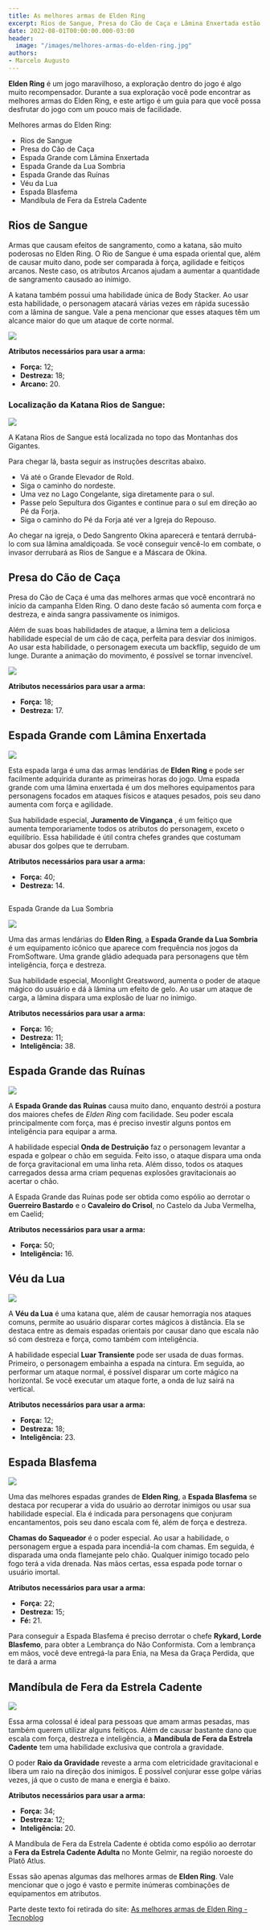 ```yaml
---
title: As melhores armas de Elden Ring
excerpt: Rios de Sangue, Presa do Cão de Caça e Lâmina Enxertada estão dentre as melhores armas Elden Ring &ndash; Bandai Namco, Elden Ring, From Software
date: 2022-08-01T00:00:00.000-03:00
header:
  image: "/images/melhores-armas-do-elden-ring.jpg"
authors:
- Marcelo Augusto
---
```


**Elden Ring** é um jogo maravilhoso, a exploração dentro do jogo é algo muito recompensador. Durante a sua exploração você pode encontrar as melhores armas do Elden Ring, e este artigo é um guia para que você possa desfrutar do jogo com um pouco mais de facilidade.

  
Melhores armas do Elden Ring:

* Rios de Sangue
* Presa do Cão de Caça
* Espada Grande com Lâmina Enxertada
* Espada Grande da Lua Sombria
* Espada Grande das Ruínas
* Véu da Lua
* Espada Blasfema
* Mandíbula de Fera da Estrela Cadente

## Rios de Sangue

Armas que causam efeitos de sangramento, como a katana, são muito poderosas no Elden Ring. O Rio de Sangue é uma espada oriental que, além de causar muito dano, pode ser comparada à força, agilidade e feitiços arcanos. Neste caso, os atributos Arcanos ajudam a aumentar a quantidade de sangramento causado ao inimigo.

A katana também possui uma habilidade única de Body Stacker. Ao usar esta habilidade, o personagem atacará várias vezes em rápida sucessão com a lâmina de sangue. Vale a pena mencionar que esses ataques têm um alcance maior do que um ataque de corte normal.

  
![](/images/elden-ring-melhores-armas-rios-de-sangue.webp)

**Atributos necessários para usar a arma:**

* **Força:** 12;
* **Destreza:** 18;
* **Arcano:** 20.

### Localização da Katana Rios de Sangue:  
  
![](/images/elden-ring-katana-rios-de-sangue-localizacao.webp)

A Katana Rios de Sangue está localizada no topo das Montanhas dos Gigantes.

Para chegar lá, basta seguir as instruções descritas abaixo.

* Vá até o Grande Elevador de Rold.
* Siga o caminho do nordeste.
* Uma vez no Lago Congelante, siga diretamente para o sul.
* Passe pelo Sepultura dos Gigantes e continue para o sul em direção ao Pé da Forja.
* Siga o caminho do Pé da Forja até ver a Igreja do Repouso.

Ao chegar na igreja, o Dedo Sangrento Okina aparecerá e tentará derrubá-lo com sua lâmina amaldiçoada. Se você conseguir vencê-lo em combate, o invasor derrubará as Rios de Sangue e a Máscara de Okina.

## Presa do Cão de Caça

Presa do Cão de Caça é uma das melhores armas que você encontrará no início da campanha Elden Ring. O dano deste facão só aumenta com força e destreza, e ainda sangra passivamente os inimigos.

Além de suas boas habilidades de ataque, a lâmina tem a deliciosa habilidade especial de um cão de caça, perfeita para desviar dos inimigos. Ao usar esta habilidade, o personagem executa um backflip, seguido de um lunge. Durante a animação do movimento, é possível se tornar invencível.

![](/images/elden-ring-melhores-armas-presa-do-cao-de-caca.webp)

**Atributos necessários para usar a arma:**

* **Força:** 18;
* **Destreza:** 17.

## Espada Grande com Lâmina Enxertada

![](/images/elden-ring-armas-lendarias-espada-grande-com-lamina-enxertada.webp)

Esta espada larga é uma das armas lendárias de **Elden Ring** e pode ser facilmente adquirida durante as primeiras horas do jogo. Uma espada grande com uma lâmina enxertada é um dos melhores equipamentos para personagens focados em ataques físicos e ataques pesados, pois seu dano aumenta com força e agilidade.

Sua habilidade especial, **Juramento de Vingança** , é um feitiço que aumenta temporariamente todos os atributos do personagem, exceto o equilíbrio. Essa habilidade é útil contra chefes grandes que costumam abusar dos golpes que te derrubam.  
  
**Atributos necessários para usar a arma:**

* **Força:** 40;
* **Destreza:** 14.

##   
Espada Grande da Lua Sombria

![](/images/elden-ring-armas-lendarias-espada-grande-da-lua-sombria.webp)

Uma das armas lendárias do **Elden Ring**, a **Espada Grande da Lua Sombria** é um equipamento icônico que aparece com frequência nos jogos da FromSoftware. Uma grande gládio adequada para personagens que têm inteligência, força e destreza.

Sua habilidade especial, Moonlight Greatsword, aumenta o poder de ataque mágico do usuário e dá à lâmina um efeito de gelo. Ao usar um ataque de carga, a lâmina dispara uma explosão de luar no inimigo.  
  
**Atributos necessários para usar a arma:**

* **Força:** 16;
* **Destreza:** 11;
* **Inteligência:** 38.

## Espada Grande das Ruínas

![](/images/elden-ring-armas-lendarias-espada-grande-das-ruinas.webp)

A **Espada Grande das Ruínas** causa muito dano, enquanto destrói a postura dos maiores chefes de _Elden Ring_ com facilidade. Seu poder escala principalmente com força, mas é preciso investir alguns pontos em inteligência para equipar a arma.

A habilidade especial **Onda de Destruição** faz o personagem levantar a espada e golpear o chão em seguida. Feito isso, o ataque dispara uma onda de força gravitacional em uma linha reta. Além disso, todos os ataques carregados dessa arma criam pequenas explosões gravitacionais ao acertar o chão.  
  
A Espada Grande das Ruínas pode ser obtida como espólio ao derrotar o **Guerreiro Bastardo** e o **Cavaleiro do Crisol**, no Castelo da Juba Vermelha, em Caelid;

**Atributos necessários para usar a arma:**

* **Força:** 50;
* **Inteligência:** 16.

## Véu da Lua  
  
![](/images/elden-ring-melhores-armas-veu-da-lua.webp)

A **Véu da Lua** é uma katana que, além de causar hemorragia nos ataques comuns, permite ao usuário disparar cortes mágicos à distância. Ela se destaca entre as demais espadas orientais por causar dano que escala não só com destreza e força, como também com inteligência.

A habilidade especial **Luar Transiente** pode ser usada de duas formas. Primeiro, o personagem embainha a espada na cintura. Em seguida, ao performar um ataque normal, é possível disparar um corte mágico na horizontal. Se você executar um ataque forte, a onda de luz sairá na vertical.

**Atributos necessários para usar a arma:**

* **Força:** 12;
* **Destreza:** 18;
* **Inteligência:** 23.

## Espada Blasfema

![](/images/elden-ring-melhores-armas-espada-blasfema.webp)

Uma das melhores espadas grandes de **Elden Ring**, a **Espada Blasfema** se destaca por recuperar a vida do usuário ao derrotar inimigos ou usar sua habilidade especial. Ela é indicada para personagens que conjuram encantamentos, pois seu dano escala com fé, além de força e destreza.

**Chamas do Saqueador** é o poder especial. Ao usar a habilidade, o personagem ergue a espada para incendiá-la com chamas. Em seguida, é disparada uma onda flamejante pelo chão. Qualquer inimigo tocado pelo fogo terá a vida drenada. Nas mãos certas, essa espada pode tornar o usuário imortal.

**Atributos necessários para usar a arma:**

* **Força:** 22;
* **Destreza:** 15;
* **Fé:** 21.

Para conseguir a Espada Blasfema é preciso derrotar o chefe **Rykard, Lorde Blasfemo**, para obter a Lembrança do Não Conformista. Com a lembrança em mãos, você deve entregá-la para Enia, na Mesa da Graça Perdida, que te dará a arma

## Mandíbula de Fera da Estrela Cadente  
  
![](/images/elden-ring-melhores-armas-mandibula-de-fera-da-estrela-cadente.webp)

Essa arma colossal é ideal para pessoas que amam armas pesadas, mas também querem utilizar alguns feitiços. Além de causar bastante dano que escala com força, destreza e inteligência, a **Mandíbula de Fera da Estrela Cadente** tem uma habilidade exclusiva que controla a gravidade.

O poder **Raio da Gravidade** reveste a arma com eletricidade gravitacional e libera um raio na direção dos inimigos. É possível conjurar esse golpe várias vezes, já que o custo de mana e energia é baixo.

**Atributos necessários para usar a arma:**

* **Força:** 34;
* **Destreza:** 12;
* **Inteligência:** 20.

A Mandíbula de Fera da Estrela Cadente é obtida como espólio ao derrotar a **Fera da Estrela Cadente Adulta** no Monte Gelmir, na região noroeste do Platô Atlus.

  
Essas são apenas algumas das melhores armas de **Elden Ring**. Vale mencionar que o jogo é vasto e permite inúmeras combinações de equipamentos em atributos.   
  
Parte deste texto foi retirada do site: [As melhores armas de Elden Ring - Tecnoblog](https://tecnoblog.net/responde/as-melhores-armas-de-elden-ring/#presa-do-cao-de-caca)